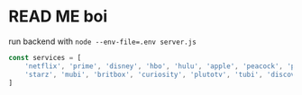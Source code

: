 # READ ME boi

run backend with `node --env-file=.env server.js`


```js
const services = [
    'netflix', 'prime', 'disney', 'hbo', 'hulu', 'apple', 'peacock', 'paramount',
    'starz', 'mubi', 'britbox', 'curiosity', 'plutotv', 'tubi', 'discovery', 'zee5'
]
```
